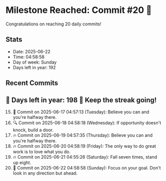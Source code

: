 # Milestone Reached: Commit #20 🎉

Congratulations on reaching 20 daily commits!

## Stats
- Date: 2025-06-22
- Time: 04:58:58
- Day of week: Sunday
- Days left in year: 192

## Recent Commits
📆 Days left in year: 198
🎯 Keep the streak going!
-----------------------------------

15. 🌈 Commit on 2025-06-17 04:57:13 (Tuesday): Believe you can and you're halfway there.
16. 🔍 Commit on 2025-06-18 04:58:18 (Wednesday): If opportunity doesn't knock, build a door.
17. 🔥 Commit on 2025-06-19 04:57:35 (Thursday): Believe you can and you're halfway there.
18. 🔥 Commit on 2025-06-20 04:58:19 (Friday): The only way to do great work is to love what you do.
19. 🔥 Commit on 2025-06-21 04:55:26 (Saturday): Fall seven times, stand up eight.
20. 💪 Commit on 2025-06-22 04:58:58 (Sunday): Focus on your goal. Don't look in any direction but ahead.
